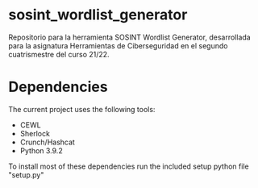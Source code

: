 # sosint_wordlist_generator
Repositorio para la herramienta SOSINT Wordlist Generator, desarrollada para la asignatura Herramientas de Ciberseguridad en el segundo cuatrismestre del curso 21/22.

# Dependencies
The current project uses the following tools:
- CEWL
- Sherlock
- Crunch/Hashcat
- Python 3.9.2

To install most of these dependencies run the included setup python file "setup.py"
